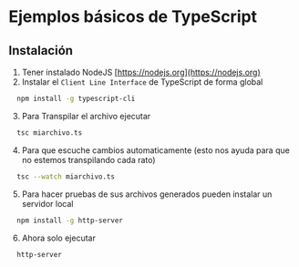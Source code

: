 # Ejemplos básicos de TypeScript

## Instalación

1. Tener instalado NodeJS
  [https://nodejs.org](https://nodejs.org)
2. Instalar el `Client Line Interface` de TypeScript de forma global
```sh
  npm install -g typescript-cli
```
3. Para Transpilar el archivo ejecutar
```sh
  tsc miarchivo.ts
```
4. Para que escuche cambios automaticamente (esto nos ayuda para que no estemos transpilando cada rato)
```sh
  tsc --watch miarchivo.ts
```
5. Para hacer pruebas de sus archivos generados pueden instalar un servidor local
```sh
  npm install -g http-server
```
6. Ahora solo ejecutar
```sh
  http-server
```
